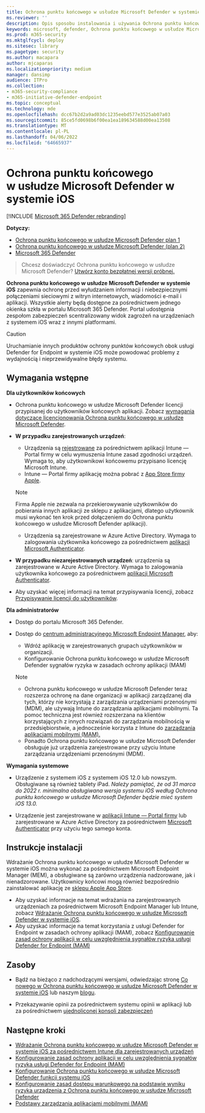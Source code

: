 ```yaml
---
title: Ochrona punktu końcowego w usłudze Microsoft Defender w systemie iOS
ms.reviewer: ''
description: Opis sposobu instalowania i używania Ochrona punktu końcowego w usłudze Microsoft Defender w systemie iOS
keywords: microsoft, defender, Ochrona punktu końcowego w usłudze Microsoft Defender, ios, overview, installation, deploy, uninstallation, intune
ms.prod: m365-security
ms.mktglfcycl: deploy
ms.sitesec: library
ms.pagetype: security
ms.author: macapara
author: mjcaparas
ms.localizationpriority: medium
manager: dansimp
audience: ITPro
ms.collection:
- m365-security-compliance
- m365-initiative-defender-endpoint
ms.topic: conceptual
ms.technology: mde
ms.openlocfilehash: dcc67b2d2a9ad03dc1235eebd577e3525ab07a03
ms.sourcegitcommit: 85ce5fd0698b6f00ea1ea189634588d00ea13508
ms.translationtype: MT
ms.contentlocale: pl-PL
ms.lasthandoff: 04/06/2022
ms.locfileid: "64665937"
---
```

# <a name="microsoft-defender-for-endpoint-on-ios"></a>Ochrona punktu końcowego w usłudze Microsoft Defender w systemie iOS

[!INCLUDE [Microsoft 365 Defender rebranding](../../includes/microsoft-defender.md)]

**Dotyczy:**
- [Ochrona punktu końcowego w usłudze Microsoft Defender plan 1](https://go.microsoft.com/fwlink/p/?linkid=2154037)
- [Ochrona punktu końcowego w usłudze Microsoft Defender (plan 2)](https://go.microsoft.com/fwlink/p/?linkid=2154037) 
- [Microsoft 365 Defender](https://go.microsoft.com/fwlink/?linkid=2118804)

> Chcesz doświadczyć Ochrona punktu końcowego w usłudze Microsoft Defender? [Utwórz konto bezpłatnej wersji próbnej.](https://signup.microsoft.com/create-account/signup?products=7f379fee-c4f9-4278-b0a1-e4c8c2fcdf7e&ru=https://aka.ms/MDEp2OpenTrial?ocid=docs-wdatp-exposedapis-abovefoldlink)

**Ochrona punktu końcowego w usłudze Microsoft Defender w systemie iOS** zapewnia ochronę przed wyłudzaniem informacji i niebezpiecznymi połączeniami sieciowymi z witryn internetowych, wiadomości e-mail i aplikacji. Wszystkie alerty będą dostępne za pośrednictwem jednego okienka szkła w portalu Microsoft 365 Defender. Portal udostępnia zespołom zabezpieczeń scentralizowany widok zagrożeń na urządzeniach z systemem iOS wraz z innymi platformami.

> [!CAUTION]
> Uruchamianie innych produktów ochrony punktów końcowych obok usługi Defender for Endpoint w systemie iOS może powodować problemy z wydajnością i nieprzewidywalne błędy systemu.

## <a name="pre-requisites"></a>Wymagania wstępne

**Dla użytkowników końcowych**

- Ochrona punktu końcowego w usłudze Microsoft Defender licencji przypisanej do użytkowników końcowych aplikacji. Zobacz [wymagania dotyczące licencjonowania Ochrona punktu końcowego w usłudze Microsoft Defender](/microsoft-365/security/defender-endpoint/minimum-requirements#licensing-requirements).

- **W przypadku zarejestrowanych urządzeń**:
    - Urządzenia są [rejestrowane](/mem/intune/user-help/enroll-your-device-in-intune-ios) za pośrednictwem aplikacji Intune — Portal firmy w celu wymuszenia Intune zasad zgodności urządzeń. Wymaga to, aby użytkownikowi końcowemu przypisano licencję Microsoft Intune.
    - Intune — Portal firmy aplikację można pobrać z [App Store firmy Apple](https://apps.apple.com/us/app/intune-company-portal/id719171358).
    
    >[!NOTE]
    >Firma Apple nie zezwala na przekierowywanie użytkowników do pobierania innych aplikacji ze sklepu z aplikacjami, dlatego użytkownik musi wykonać ten krok przed dołączeniem do Ochrona punktu końcowego w usłudze Microsoft Defender aplikacji).
    
    - Urządzenia są zarejestrowane w Azure Active Directory. Wymaga to zalogowania użytkownika końcowego za pośrednictwem [aplikacji Microsoft Authenticator](https://apps.apple.com/app/microsoft-authenticator/id983156458).

- **W przypadku niezarejestrowanych urządzeń**: urządzenia są zarejestrowane w Azure Active Directory. Wymaga to zalogowania użytkownika końcowego za pośrednictwem [aplikacji Microsoft Authenticator](https://apps.apple.com/app/microsoft-authenticator/id983156458).

- Aby uzyskać więcej informacji na temat przypisywania licencji, zobacz [Przypisywanie licencji do użytkowników](/azure/active-directory/users-groups-roles/licensing-groups-assign).

**Dla administratorów**

- Dostęp do portalu Microsoft 365 Defender.

- Dostęp do [centrum administracyjnego Microsoft Endpoint Manager](https://go.microsoft.com/fwlink/?linkid=2109431), aby:
   - Wdróż aplikację w zarejestrowanych grupach użytkowników w organizacji.
   - Konfigurowanie Ochrona punktu końcowego w usłudze Microsoft Defender sygnałów ryzyka w zasadach ochrony aplikacji (MAM)


    > [!NOTE]
    > - Ochrona punktu końcowego w usłudze Microsoft Defender teraz rozszerza ochronę na dane organizacji w aplikacji zarządzanej dla tych, którzy nie korzystają z zarządzania urządzeniami przenośnymi (MDM), ale używają Intune do zarządzania aplikacjami mobilnymi. Ta pomoc techniczna jest również rozszerzana na klientów korzystających z innych rozwiązań do zarządzania mobilnością w przedsiębiorstwie, a jednocześnie korzysta z Intune do [zarządzania aplikacjami mobilnymi (MAM).](/mem/intune/apps/mam-faq)
    > - Ponadto Ochrona punktu końcowego w usłudze Microsoft Defender obsługuje już urządzenia zarejestrowane przy użyciu Intune zarządzania urządzeniami przenośnymi (MDM).  

**Wymagania systemowe**

- Urządzenie z systemem iOS z systemem iOS 12.0 lub nowszym. Obsługiwane są również tablety iPad. *Należy pamiętać, że od 31 marca do 2022 r. minimalna obsługiwana wersja systemu iOS według Ochrona punktu końcowego w usłudze Microsoft Defender będzie mieć system iOS 13.0.*

- Urządzenie jest zarejestrowane w [aplikacji Intune — Portal firmy](https://apps.apple.com/us/app/intune-company-portal/id719171358) lub zarejestrowane w Azure Active Directory za pośrednictwem [Microsoft Authenticator](https://apps.apple.com/app/microsoft-authenticator/id983156458) przy użyciu tego samego konta.

## <a name="installation-instructions"></a>Instrukcje instalacji

Wdrażanie Ochrona punktu końcowego w usłudze Microsoft Defender w systemie iOS można wykonać za pośrednictwem Microsoft Endpoint Manager (MEM), a obsługiwane są zarówno urządzenia nadzorowane, jak i nienadzorowane. Użytkownicy końcowi mogą również bezpośrednio zainstalować aplikację ze [sklepu Apple App Store](https://aka.ms/mdatpiosappstore).

- Aby uzyskać informacje na temat wdrażania na zarejestrowanych urządzeniach za pośrednictwem Microsoft Endpoint Manager lub Intune, zobacz [Wdrażanie Ochrona punktu końcowego w usłudze Microsoft Defender w systemie iOS](ios-install.md).
- Aby uzyskać informacje na temat korzystania z usługi Defender for Endpoint w zasadach ochrony aplikacji (MAM), zobacz [Konfigurowanie zasad ochrony aplikacji w celu uwzględnienia sygnałów ryzyka usługi Defender for Endpoint (MAM)](ios-install-unmanaged.md)

## <a name="resources"></a>Zasoby

- Bądź na bieżąco z nadchodzącymi wersjami, odwiedzając stronę [Co nowego w Ochrona punktu końcowego w usłudze Microsoft Defender w systemie iOS](ios-whatsnew.md) lub naszym [blogu](https://techcommunity.microsoft.com/t5/microsoft-defender-atp/bg-p/MicrosoftDefenderATPBlog/label-name/iOS).

- Przekazywanie opinii za pośrednictwem systemu opinii w aplikacji lub za pośrednictwem [ujednoliconej konsoli zabezpieczeń](https://security.microsoft.com)

## <a name="next-steps"></a>Następne kroki

- [Wdrażanie Ochrona punktu końcowego w usłudze Microsoft Defender w systemie iOS za pośrednictwem Intune dla zarejestrowanych urządzeń](ios-install.md)
- [Konfigurowanie zasad ochrony aplikacji w celu uwzględnienia sygnałów ryzyka usługi Defender for Endpoint (MAM)](ios-install-unmanaged.md)
- [Konfigurowanie Ochrona punktu końcowego w usłudze Microsoft Defender funkcji systemu iOS](ios-configure-features.md)
- [Konfigurowanie zasad dostępu warunkowego na podstawie wyniku ryzyka urządzenia z Ochrona punktu końcowego w usłudze Microsoft Defender](ios-configure-features.md#conditional-access-with-defender-for-endpoint-on-ios)
- [Podstawy zarządzania aplikacjami mobilnymi (MAM)](/mem/intune/apps/app-management#mobile-application-management-mam-basics)

